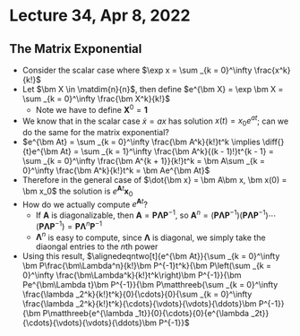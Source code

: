 # Lecture 34, Apr 8, 2022

## The Matrix Exponential

* Consider the scalar case where $\exp x = \sum _{k = 0}^\infty \frac{x^k}{k!}$
* Let $\bm X \in \matdim{n}{n}$, then define $e^{\bm X} = \exp \bm X = \sum _{k = 0}^\infty \frac{\bm X^k}{k!}$
	* Note we have to define $\bm X^0 = \bm 1$
* We know that in the scalar case $\dot x = ax$ has solution $x(t) = x_0e^{at}$; can we do the same for the matrix exponential?
* $e^{\bm At} = \sum _{k = 0}^\infty \frac{\bm A^k}{k!}t^k \implies \diff{}{t}e^{\bm At} = \sum _{k = 1}^\infty \frac{\bm A^k}{(k - 1)!}t^{k - 1} = \sum _{k = 0}^\infty \frac{\bm A^{k + 1}}{k!}t^k = \bm A\sum _{k = 0}^\infty \frac{\bm A^k}{k!}t^k = \bm Ae^{\bm At}$
* Therefore in the general case of $\dot{\bm x} = \bm A\bm x, \bm x(0) = \bm x_0$ the solution is $e^{\bm At}\bm x_0$
* How do we actually compute $e^{\bm At}$?
	* If $\bm A$ is diagonalizable, then $\bm A = \bm P\bm\Lambda\bm P^{-1}$, so $\bm A^n = (\bm P\bm\Lambda\bm P^{-1})(\bm P\bm\Lambda\bm P^{-1})\cdots(\bm P\bm\Lambda\bm P^{-1}) = \bm P\bm\Lambda^n\bm P^{-1}$
	* $\bm\Lambda^n$ is easy to compute, since $\bm\Lambda$ is diagonal, we simply take the diaongal entries to the $n$th power
* Using this result, $\alignedeqntwo[t]{e^{\bm At}}{\sum _{k = 0}^\infty \bm P\frac{\bm\Lambda^n}{k!}\bm P^{-1}t^k}{\bm P\left(\sum _{k = 0}^\infty \frac{\bm\Lambda^k}{k!}t^k\right)\bm P^{-1}}{\bm Pe^{\bm\Lambda t}\bm P^{-1}}{\bm P\matthreeb{\sum _{k = 0}^\infty \frac{\lambda _2^k}{k!}t^k}{0}{\cdots}{0}{\sum _{k = 0}^\infty \frac{\lambda _2^k}{k!}t^k}{\cdots}{\vdots}{\vdots}{\ddots}\bm P^{-1}}{\bm P\matthreeb{e^{\lambda _1t}}{0}{\cdots}{0}{e^{\lambda _2t}}{\cdots}{\vdots}{\vdots}{\ddots}\bm P^{-1}}$

